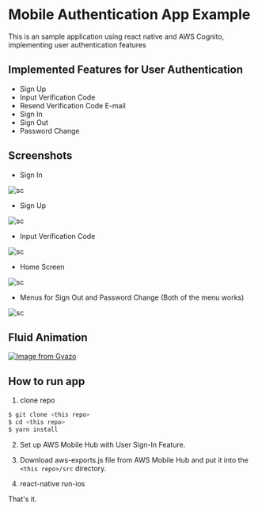 # Mobile Authentication App Example
This is an sample application using react native and AWS Cognito, implementing user authentication features

## Implemented Features for User Authentication
- Sign Up
- Input Verification Code
- Resend Verification Code E-mail
- Sign In
- Sign Out
- Password Change

## Screenshots

- Sign In

![sc](https://i.gyazo.com/6dbff9363b992979d4c9393fdc75345c.png)

- Sign Up

![sc](https://i.gyazo.com/32f409166cd2f5ba2552473449cfe270.png)

- Input Verification Code

![sc](https://i.gyazo.com/88219090d33e2cccd9da654e6174b1db.png)

- Home Screen

![sc](https://i.gyazo.com/c3ac0ff4b153bcb1754b17ea2e8d264f.png)

- Menus for Sign Out and Password Change (Both of the menu works)

![sc](https://i.gyazo.com/1057dfb1c92524eeb57d4e3551dd57a0.png)

## Fluid Animation

[![Image from Gyazo](https://i.gyazo.com/4db1b03622978c260fd64930de811afd.gif)](https://gyazo.com/4db1b03622978c260fd64930de811afd)

## How to run app

1. clone repo

```sh
$ git clone <this repo>
$ cd <this repo>
$ yarn install
```

2. Set up AWS Mobile Hub with User Sign-In Feature.

3. Download aws-exports.js file from AWS Mobile Hub and put it into the `<this repo>/src` directory.

4. react-native run-ios

That's it.

